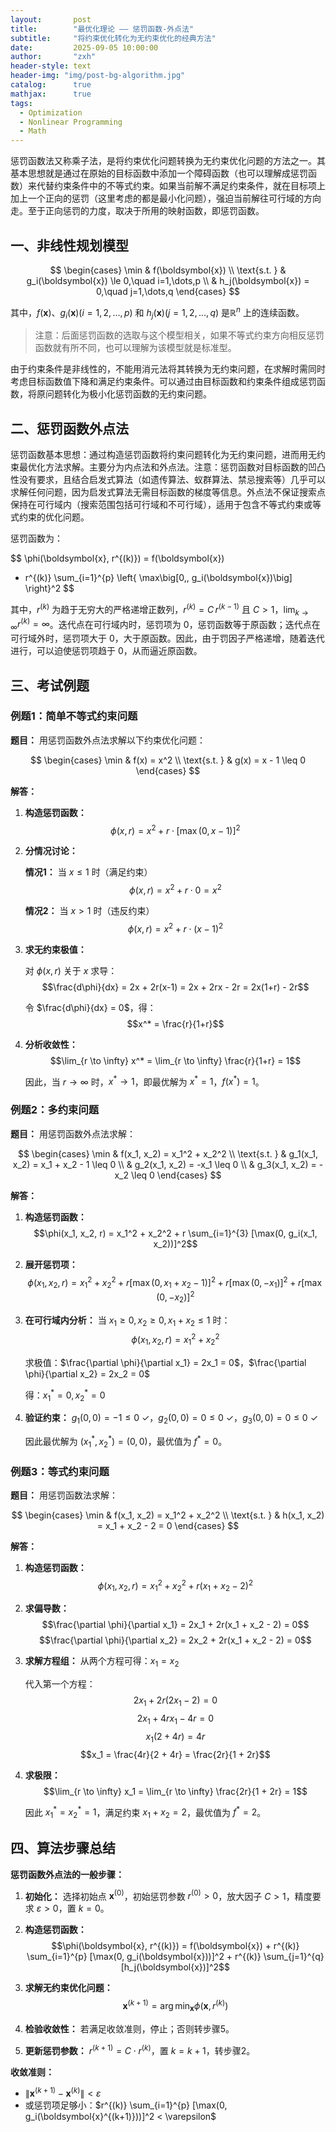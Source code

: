 ```yaml
---
layout:       post
title:        "最优化理论 —— 惩罚函数-外点法"
subtitle:     "将约束优化转化为无约束优化的经典方法"
date:         2025-09-05 10:00:00
author:       "zxh"
header-style: text
header-img: "img/post-bg-algorithm.jpg"
catalog:      true
mathjax:      true
tags:
  - Optimization
  - Nonlinear Programming
  - Math
---
```


惩罚函数法又称乘子法，是将约束优化问题转换为无约束优化问题的方法之一。其基本思想就是通过在原始的目标函数中添加一个障碍函数（也可以理解成惩罚函数）来代替约束条件中的不等式约束。如果当前解不满足约束条件，就在目标项上加上一个正向的惩罚（这里考虑的都是最小化问题），强迫当前解往可行域的方向走。至于正向惩罚的力度，取决于所用的映射函数，即惩罚函数。

## 一、非线性规划模型

$$
\begin{cases}
\min & f(\boldsymbol{x}) \\
\text{s.t. } & g_i(\boldsymbol{x}) \le 0,\quad i=1,\dots,p \\
& h_j(\boldsymbol{x}) = 0,\quad j=1,\dots,q
\end{cases}
$$

其中，$f(\boldsymbol{x})$、$g_i(\boldsymbol{x})(i=1,2,\dots,p)$ 和 $h_j(\boldsymbol{x})(j=1,2,\dots,q)$ 是$\mathbb{R}^n$ 上的连续函数。

> 注意：后面惩罚函数的选取与这个模型相关，如果不等式约束方向相反惩罚函数就有所不同，也可以理解为该模型就是标准型。

由于约束条件是非线性的，不能用消元法将其转换为无约束问题，在求解时需同时考虑目标函数值下降和满足约束条件。可以通过由目标函数和约束条件组成惩罚函数，将原问题转化为极小化惩罚函数的无约束问题。

## 二、惩罚函数外点法

惩罚函数基本思想：通过构造惩罚函数将约束问题转化为无约束问题，进而用无约束最优化方法求解。主要分为内点法和外点法。注意：惩罚函数对目标函数的凹凸性没有要求，且结合启发式算法（如遗传算法、蚁群算法、禁忌搜索等）几乎可以求解任何问题，因为启发式算法无需目标函数的梯度等信息。外点法不保证搜索点保持在可行域内（搜索范围包括可行域和不可行域），适用于包含不等式约束或等式约束的优化问题。

惩罚函数为：

$$
\phi(\boldsymbol{x}, r^{(k)})
= f(\boldsymbol{x})
+ r^{(k)} \sum_{i=1}^{p} \left\{ \max\big[0,\, g_i(\boldsymbol{x})\big] \right\}^2
$$

其中，$r^{(k)}$ 为趋于无穷大的严格递增正数列，$r^{(k)} = C\, r^{(k-1)}$ 且 $C>1$，$\lim_{k\to\infty} r^{(k)} = \infty$。迭代点在可行域内时，惩罚项为 0，惩罚函数等于原函数；迭代点在可行域外时，惩罚项大于 0，大于原函数。因此，由于罚因子严格递增，随着迭代进行，可以迫使惩罚项趋于 0，从而逼近原函数。

## 三、考试例题

### 例题1：简单不等式约束问题

**题目：** 用惩罚函数外点法求解以下约束优化问题：

$$
\begin{cases}
\min & f(x) = x^2 \\
\text{s.t. } & g(x) = x - 1 \leq 0
\end{cases}
$$

**解答：**

1. **构造惩罚函数：**
   $$\phi(x, r) = x^2 + r \cdot [\max(0, x-1)]^2$$

2. **分情况讨论：**
   
   **情况1：** 当 $x \leq 1$ 时（满足约束）
   $$\phi(x, r) = x^2 + r \cdot 0 = x^2$$
   
   **情况2：** 当 $x > 1$ 时（违反约束）
   $$\phi(x, r) = x^2 + r \cdot (x-1)^2$$

3. **求无约束极值：**
   
   对 $\phi(x, r)$ 关于 $x$ 求导：
   $$\frac{d\phi}{dx} = 2x + 2r(x-1) = 2x + 2rx - 2r = 2x(1+r) - 2r$$
   
   令 $\frac{d\phi}{dx} = 0$，得：
   $$x^* = \frac{r}{1+r}$$

4. **分析收敛性：**
   $$\lim_{r \to \infty} x^* = \lim_{r \to \infty} \frac{r}{1+r} = 1$$
   
   因此，当 $r \to \infty$ 时，$x^* \to 1$，即最优解为 $x^* = 1$，$f(x^*) = 1$。

### 例题2：多约束问题

**题目：** 用惩罚函数外点法求解：

$$
\begin{cases}
\min & f(x_1, x_2) = x_1^2 + x_2^2 \\
\text{s.t. } & g_1(x_1, x_2) = x_1 + x_2 - 1 \leq 0 \\
& g_2(x_1, x_2) = -x_1 \leq 0 \\
& g_3(x_1, x_2) = -x_2 \leq 0
\end{cases}
$$

**解答：**

1. **构造惩罚函数：**
   $$\phi(x_1, x_2, r) = x_1^2 + x_2^2 + r \sum_{i=1}^{3} [\max(0, g_i(x_1, x_2))]^2$$

2. **展开惩罚项：**
   $$\phi(x_1, x_2, r) = x_1^2 + x_2^2 + r[\max(0, x_1+x_2-1)]^2 + r[\max(0, -x_1)]^2 + r[\max(0, -x_2)]^2$$

3. **在可行域内分析：**
   当 $x_1 \geq 0, x_2 \geq 0, x_1 + x_2 \leq 1$ 时：
   $$\phi(x_1, x_2, r) = x_1^2 + x_2^2$$
   
   求极值：$\frac{\partial \phi}{\partial x_1} = 2x_1 = 0$，$\frac{\partial \phi}{\partial x_2} = 2x_2 = 0$
   
   得：$x_1^* = 0, x_2^* = 0$

4. **验证约束：**
   $g_1(0,0) = -1 \leq 0$ ✓，$g_2(0,0) = 0 \leq 0$ ✓，$g_3(0,0) = 0 \leq 0$ ✓
   
   因此最优解为 $(x_1^*, x_2^*) = (0, 0)$，最优值为 $f^* = 0$。

### 例题3：等式约束问题

**题目：** 用惩罚函数法求解：

$$
\begin{cases}
\min & f(x_1, x_2) = x_1^2 + x_2^2 \\
\text{s.t. } & h(x_1, x_2) = x_1 + x_2 - 2 = 0
\end{cases}
$$

**解答：**

1. **构造惩罚函数：**
   $$\phi(x_1, x_2, r) = x_1^2 + x_2^2 + r(x_1 + x_2 - 2)^2$$

2. **求偏导数：**
   $$\frac{\partial \phi}{\partial x_1} = 2x_1 + 2r(x_1 + x_2 - 2) = 0$$
   $$\frac{\partial \phi}{\partial x_2} = 2x_2 + 2r(x_1 + x_2 - 2) = 0$$

3. **求解方程组：**
   从两个方程可得：$x_1 = x_2$
   
   代入第一个方程：
   $$2x_1 + 2r(2x_1 - 2) = 0$$
   $$2x_1 + 4rx_1 - 4r = 0$$
   $$x_1(2 + 4r) = 4r$$
   $$x_1 = \frac{4r}{2 + 4r} = \frac{2r}{1 + 2r}$$

4. **求极限：**
   $$\lim_{r \to \infty} x_1 = \lim_{r \to \infty} \frac{2r}{1 + 2r} = 1$$
   
   因此 $x_1^* = x_2^* = 1$，满足约束 $x_1 + x_2 = 2$，最优值为 $f^* = 2$。

## 四、算法步骤总结

**惩罚函数外点法的一般步骤：**

1. **初始化：** 选择初始点 $\boldsymbol{x}^{(0)}$，初始惩罚参数 $r^{(0)} > 0$，放大因子 $C > 1$，精度要求 $\varepsilon > 0$，置 $k = 0$。

2. **构造惩罚函数：**
   $$\phi(\boldsymbol{x}, r^{(k)}) = f(\boldsymbol{x}) + r^{(k)} \sum_{i=1}^{p} [\max(0, g_i(\boldsymbol{x}))]^2 + r^{(k)} \sum_{j=1}^{q} [h_j(\boldsymbol{x})]^2$$

3. **求解无约束优化问题：**
   $$\boldsymbol{x}^{(k+1)} = \arg\min_{\boldsymbol{x}} \phi(\boldsymbol{x}, r^{(k)})$$

4. **检验收敛性：** 若满足收敛准则，停止；否则转步骤5。

5. **更新惩罚参数：** $r^{(k+1)} = C \cdot r^{(k)}$，置 $k = k+1$，转步骤2。

**收敛准则：**
- $\|\boldsymbol{x}^{(k+1)} - \boldsymbol{x}^{(k)}\| < \varepsilon$
- 或惩罚项足够小：$r^{(k)} \sum_{i=1}^{p} [\max(0, g_i(\boldsymbol{x}^{(k+1)}))]^2 < \varepsilon$
